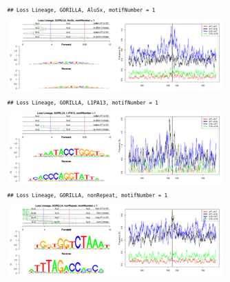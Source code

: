 

```
## Loss Lineage, GORILLA, AluSx, motifNumber = 1
```

![plot of chunk motifPValues](figure/motifPValues1.png) 

```
## Loss Lineage, GORILLA, L1PA13, motifNumber = 1
```

![plot of chunk motifPValues](figure/motifPValues2.png) 

```
## Loss Lineage, GORILLA, nonRepeat, motifNumber = 1
```

![plot of chunk motifPValues](figure/motifPValues3.png) 
  
